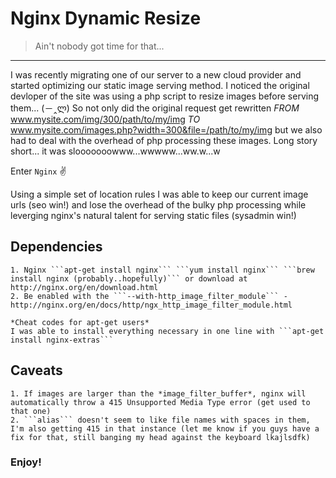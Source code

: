 # Nginx Dynamic Resize

> Ain't nobody got time for that...
____________________________________

I was recently migrating one of our server to a new cloud provider and started optimizing our static image serving method.
I noticed the original devloper of the site was using a php script to resize images before serving them... (－‸ლ)
So not only did the original request get rewritten _FROM_ www.mysite.com/img/300/path/to/my/img _TO_ www.mysite.com/images.php?width=300&file=/path/to/my/img
but we also had to deal with the overhead of php processing these images. Long story short... it was slooooooowww...wwwww...ww.w...w

Enter ``Nginx`` ✌

Using a simple set of location rules I was able to keep our current image urls (seo win!) and lose the overhead of the bulky php processing while leverging nginx's natural talent
for serving static files (sysadmin win!)

## Dependencies
    1. Nginx ```apt-get install nginx``` ```yum install nginx``` ```brew install nginx (probably..hopefully)``` or download at http://nginx.org/en/download.html
    2. Be enabled with the ```--with-http_image_filter_module``` - http://nginx.org/en/docs/http/ngx_http_image_filter_module.html

    *Cheat codes for apt-get users*
    I was able to install everything necessary in one line with ```apt-get install nginx-extras```

## Caveats
    1. If images are larger than the *image_filter_buffer*, nginx will automatically throw a 415 Unsupported Media Type error (get used to that one)
    2. ```alias``` doesn't seem to like file names with spaces in them, I'm also getting 415 in that instance (let me know if you guys have a fix for that, still banging my head against the keyboard lkajlsdfk)

### Enjoy!
